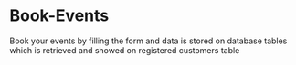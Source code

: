 # Book-Events
Book your events by filling the form and data is stored on database tables which is retrieved and showed on registered customers table

